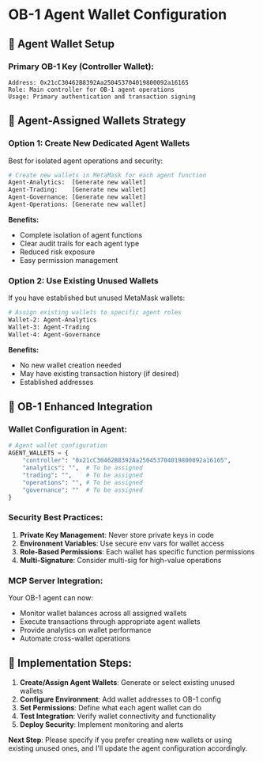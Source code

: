 # OB-1 Agent Wallet Configuration

## 🔐 Agent Wallet Setup

### Primary OB-1 Key (Controller Wallet):
```
Address: 0x21cC30462B8392Aa250453704019800092a16165
Role: Main controller for OB-1 agent operations
Usage: Primary authentication and transaction signing
```

## 🤖 Agent-Assigned Wallets Strategy

### Option 1: Create New Dedicated Agent Wallets
Best for isolated agent operations and security:

```bash
# Create new wallets in MetaMask for each agent function
Agent-Analytics:  [Generate new wallet]
Agent-Trading:    [Generate new wallet] 
Agent-Governance: [Generate new wallet]
Agent-Operations: [Generate new wallet]
```

**Benefits:**
- Complete isolation of agent functions
- Clear audit trails for each agent type
- Reduced risk exposure
- Easy permission management

### Option 2: Use Existing Unused Wallets
If you have established but unused MetaMask wallets:

```bash
# Assign existing wallets to specific agent roles
Wallet-2: Agent-Analytics
Wallet-3: Agent-Trading
Wallet-4: Agent-Governance
```

**Benefits:**
- No new wallet creation needed
- May have existing transaction history (if desired)
- Established addresses

## 🚀 OB-1 Enhanced Integration

### Wallet Configuration in Agent:

```python
# Agent wallet configuration
AGENT_WALLETS = {
    "controller": "0x21cC30462B8392Aa250453704019800092a16165",
    "analytics": "",  # To be assigned
    "trading": "",    # To be assigned
    "operations": "", # To be assigned
    "governance": ""  # To be assigned
}
```

### Security Best Practices:

1. **Private Key Management**: Never store private keys in code
2. **Environment Variables**: Use secure env vars for wallet access
3. **Role-Based Permissions**: Each wallet has specific function permissions
4. **Multi-Signature**: Consider multi-sig for high-value operations

### MCP Server Integration:

Your OB-1 agent can now:
- Monitor wallet balances across all assigned wallets
- Execute transactions through appropriate agent wallets
- Provide analytics on wallet performance
- Automate cross-wallet operations

## 🔧 Implementation Steps:

1. **Create/Assign Agent Wallets**: Generate or select existing unused wallets
2. **Configure Environment**: Add wallet addresses to OB-1 config
3. **Set Permissions**: Define what each agent wallet can do
4. **Test Integration**: Verify wallet connectivity and functionality
5. **Deploy Security**: Implement monitoring and alerts

**Next Step**: Please specify if you prefer creating new wallets or using existing unused ones, and I'll update the agent configuration accordingly.